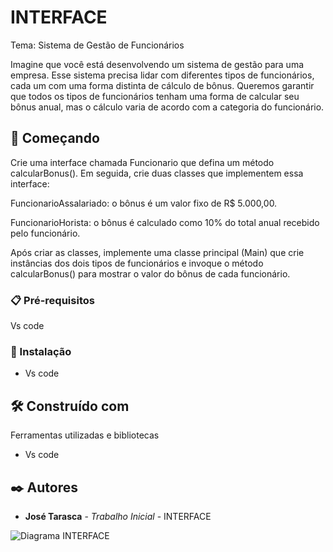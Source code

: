 # INTERFACE

 Tema: Sistema de Gestão de Funcionários

 Imagine que você está desenvolvendo um sistema de gestão para uma empresa. Esse sistema precisa lidar com diferentes tipos de funcionários, cada um com uma forma distinta de cálculo de bônus. 
Queremos garantir que todos os tipos de funcionários tenham uma forma de calcular seu bônus anual, mas o cálculo varia de acordo com a categoria do funcionário.


## 🚀 Começando

 Crie uma interface chamada Funcionario que defina um método calcularBonus(). Em seguida, crie duas classes que implementem essa interface:

FuncionarioAssalariado: o bônus é um valor fixo de R$ 5.000,00.

FuncionarioHorista: o bônus é calculado como 10% do total anual recebido pelo funcionário.

Após criar as classes, implemente uma classe principal (Main) que crie instâncias dos dois tipos de funcionários e invoque o método calcularBonus() para mostrar o valor do bônus de cada funcionário.

### 📋 Pré-requisitos

Vs code

### 🔧 Instalação

* Vs code

## 🛠️ Construído com

Ferramentas utilizadas e bibliotecas

* Vs code

## ✒️ Autores

* **José Tarasca** - *Trabalho Inicial* - INTERFACE




![Diagrama INTERFACE](https://github.com/user-attachments/assets/c5fdffd1-2794-4c77-ab64-579c781b40ae)



